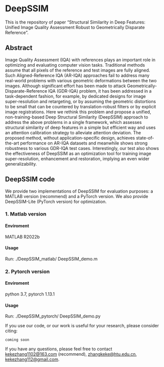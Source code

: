 # DeepSSIM
This is the repository of paper “Structural Similarity in Deep Features: Unified Image Quality Assessment Robust to Geometrically Disparate Reference”. 
## Abstract

Image Quality Assessment (IQA) with references plays an important role in optimizing and evaluating computer vision tasks. Traditional methods assume that all pixels of the reference and test images are fully aligned. Such Aligned-Reference IQA (AR-IQA) approaches fail to address many real-world problems with various geometric deformations between the two images. Although significant effort has been made to attack Geometrically-Disparate-Reference IQA (GDR-IQA) problem, it has been addressed in a task-dependent fashion, for example, by dedicated designs for image super-resolution and retargeting, or by assuming the geometric distortions to be small that can be countered by translation-robust filters or by explicit image registrations. Here we rethink this problem and propose a unified, non-training-based Deep Structural Similarity (DeepSSIM) approach to address the above problems in a single framework, which assesses structural similarity of deep features in a simple but efficient way and uses an attention calibration strategy to alleviate attention deviation. The proposed method, without application-specific design, achieves state-of-the-art performance on AR-IQA datasets and meanwhile shows strong robustness to various GDR-IQA test cases. Interestingly, our test also shows the effectiveness of DeepSSIM as an optimization tool for training image super-resolution, enhancement and restoration, implying an even wider generalizability.

## DeepSSIM code

We provide two implementations of DeepSSIM for evaluation purposes: a MATLAB version (recommend) and a PyTorch version. We also provide DeepSSIM-Lite (PyTorch version) for optimization.

### 1. Matlab version 
#### Enviroment
MATLAB R2022b
#### Usage
Run: ./DeepSSIM_matlab/ DeepSSIM_demo.m

### 2. Pytorch version 
#### Enviroment
python 3.7,
pytorch 1.13.1
#### Usage
Run: ./DeepSSIM_pytorch/ DeepSSIM_demo.py

If you use our code, or our work is useful for your research, please consider citing: 
```
coming soon
```  
If you have any questions, please feel free to contact kekezhang1102@163.com (recommend), zhangkeke@htu.edu.cn, kekezhang112@gmail.com.
